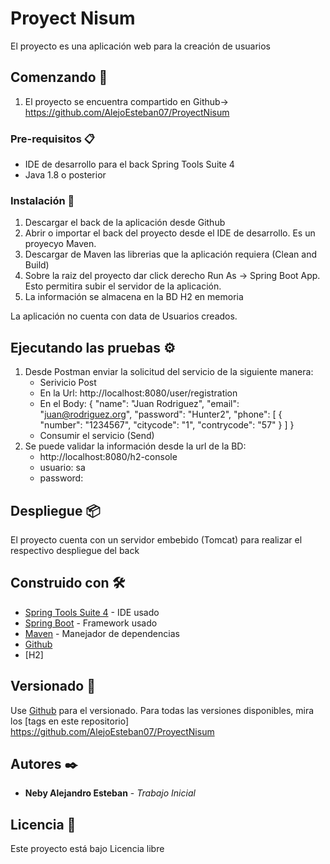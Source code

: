 # Proyect Nisum

El proyecto es una aplicación web para la creación de usuarios

## Comenzando 🚀

1. El proyecto se encuentra compartido en Github-> https://github.com/AlejoEsteban07/ProyectNisum


### Pre-requisitos 📋

- IDE de desarrollo para el back Spring Tools Suite 4
- Java 1.8 o posterior


### Instalación 🔧

1. Descargar el back de la aplicación desde Github
2. Abrir o importar el back del proyecto desde el IDE de desarrollo. Es un proyecyo Maven.
3. Descargar de Maven las librerias que la aplicación requiera (Clean and Build)
4. Sobre la raiz del proyecto dar click derecho Run As -> Spring Boot App. Esto permitira subir el servidor de la aplicación.
5. La información se almacena en la BD H2 en memoria

La aplicación no cuenta con data de Usuarios creados.


## Ejecutando las pruebas ⚙️

1. Desde Postman enviar la solicitud del servicio de la siguiente manera:
	- Serivicio Post
	- En la Url: http://localhost:8080/user/registration
	- En el Body:
		{
			"name": "Juan Rodriguez",
			"email": "juan@rodriguez.org",
			"password": "Hunter2",
			"phone": [
				{
				"number": "1234567",
				"citycode": "1",
				"contrycode": "57"
				}
			]
		}
	- Consumir el servicio (Send)
2. Se puede validar la información desde la url de la BD: 
   	- http://localhost:8080/h2-console
	- usuario: sa
	- password: 

## Despliegue 📦

El proyecto cuenta con un servidor embebido (Tomcat) para realizar el respectivo despliegue del back

## Construido con 🛠️

* [Spring Tools Suite 4](https://spring.io/blog/2022/06/15/spring-tools-4-15-0-released) - IDE usado
* [Spring Boot](https://spring.io/projects/spring-boot) - Framework usado
* [Maven](https://maven.apache.org/) - Manejador de dependencias
* [Github](https://github.com/)
* [H2]


## Versionado 📌

Use [Github](https://github.com/) para el versionado. Para todas las versiones disponibles, mira los [tags en este repositorio] https://github.com/AlejoEsteban07/ProyectNisum

## Autores ✒️


* **Neby Alejandro Esteban** - *Trabajo Inicial* 


## Licencia 📄

Este proyecto está bajo Licencia libre
